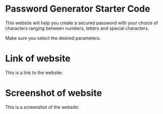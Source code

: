# Password Generator Starter Code

This website will help you create a secured password with your choice of characters ranging between numbers, letters and special characters.

Make sure you select the desired parameters.

# Link of website
This is a link to the website:      

# Screenshot of website
This is a screenshot of the website: 
